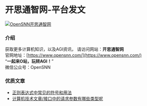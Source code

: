 # 开思通智网-平台发文

<a href="https://www.opensnn.com/">  
    <img src="https://www.opensnn.com/cn/img/logo.svg" alt="OpenSNN开思通智网" />  
</a>

### 介绍
获取更多计算机知识，以及AGI资讯， 
请访问网站：**开思通智网**  
官网地址：[https://www.opensnn.com/](https://www.opensnn.com/)  
“**一起来O站，玩转AGI！**”  
微信公众号：OpenSNN  

### 优质文章

- [正则表达式中常见的符号和用法](./计算机技术文章/正则表达式中常见的符号和用法.md)
- [计算机技术文章/接口中的请求参数有哪些类型呢](./计算机技术文章/计算机技术文章/接口中的请求参数有哪些类型呢.md)




